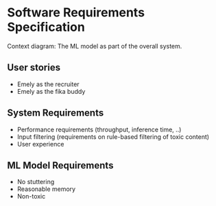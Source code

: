 # Software Requirements Specification

Context diagram: The ML model as part of the overall system.

## User stories

- Emely as the recruiter
- Emely as the fika buddy

## System Requirements

- Performance requirements (throughput, inference time, ..)
- Input filtering (requirements on rule-based filtering of toxic content)
- User experience

## ML Model Requirements

- No stuttering
- Reasonable memory
- Non-toxic
